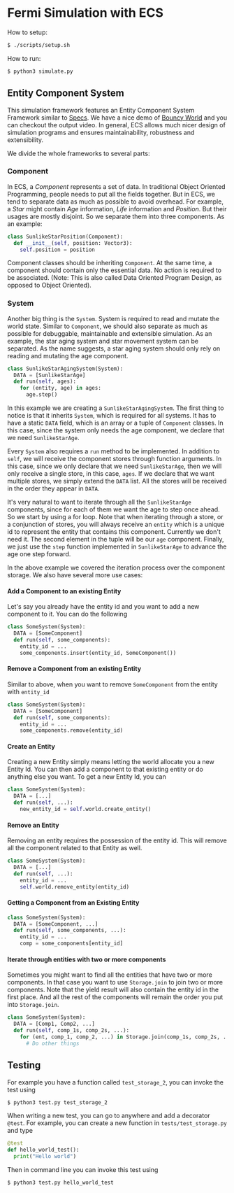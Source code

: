 # Fermi Simulation with ECS

How to setup:

``` bash
$ ./scripts/setup.sh
```

How to run:

``` bash
$ python3 simulate.py
```

## Entity Component System

This simulation framework features an Entity Component System Framework similar to [Specs](https://github.com/slide-rs/specs). We have a nice demo of [Bouncy World](https://github.com/Liby99/fermipy/blob/master/notebooks/bouncy_world.ipynb) and you can checkout the output video. In general, ECS allows much nicer design of simulation programs and ensures maintainability, robustness and extensibility.

We divide the whole frameworks to several parts:

### Component

In ECS, a _Component_ represents a set of data. In traditional Object Oriented Programming, people needs to put all the fields together. But in ECS, we tend to separate data as much as possible to avoid overhead. For example, a _Star_ might contain _Age_ information, _Life_ information and _Position_. But their usages are mostly disjoint. So we separate them into three components. As an example:

``` python
class SunlikeStarPosition(Component):
  def __init__(self, position: Vector3):
    self.position = position
```

Component classes should be inheriting `Component`. At the same time, a component should contain only the essential data. No action is required to be associated. (Note: This is also called Data Oriented Program Design, as opposed to Object Oriented).

### System

Another big thing is the `System`. System is required to read and mutate the world state. Similar to `Component`, we should also separate as much as possible for debuggable, maintainable and extensible simulation. As an example, the star aging system and star movement system can be separated. As the name suggests, a star aging system should only rely on reading and mutating the age component.

``` python
class SunlikeStarAgingSystem(System):
  DATA = [SunlikeStarAge]
  def run(self, ages):
    for (entity, age) in ages:
      age.step()
```

In this example we are creating a `SunlikeStarAgingSystem`. The first thing to notice is that it inherits `System`, which is required for all systems. It has to have a static `DATA` field, which is an array or a tuple of `Component` classes. In this case, since the system only needs the age component, we declare that we need `SunlikeStarAge`.

Every `System` also requires a `run` method to be implemented. In addition to `self`, we will receive the component stores through function arguments. In this case, since we only declare that we need `SunlikeStarAge`, then we will only receive a single store, in this case, `ages`. If we declare that we want multiple stores, we simply extend the `DATA` list. All the stores will be received in the order they appear in `DATA`.

It's very natural to want to iterate through all the `SunlikeStarAge` components, since for each of them we want the age to step once ahead. So we start by using a for loop. Note that when iterating through a store, or a conjunction of stores, you will always receive an `entity` which is a unique id to represent the entity that contains this component. Currently we don't need it. The second element in the tuple will be our `age` component. Finally, we just use the `step` function implemented in `SunlikeStarAge` to advance the age one step forward.

In the above example we covered the iteration process over the component storage. We also have several more use cases:

#### Add a Component to an existing Entity

Let's say you already have the entity id and you want to add a new component to it. You can do the following

``` python
class SomeSystem(System):
  DATA = [SomeComponent]
  def run(self, some_components):
    entity_id = ...
    some_components.insert(entity_id, SomeComponent())
```

#### Remove a Component from an existing Entity

Similar to above, when you want to remove `SomeComponent` from the entity with `entity_id`

``` python
class SomeSystem(System):
  DATA = [SomeComponent]
  def run(self, some_components):
    entity_id = ...
    some_components.remove(entity_id)
```

#### Create an Entity

Creating a new Entity simply means letting the world allocate you a new Entity Id. You can then add a component to that existing entity or do anything else you want. To get a new Entity Id, you can

``` python
class SomeSystem(System):
  DATA = [...]
  def run(self, ...):
    new_entity_id = self.world.create_entity()
```

#### Remove an Entity

Removing an entity requires the possession of the entity id. This will remove all the component related to that Entity as well.

``` python
class SomeSystem(System):
  DATA = [...]
  def run(self, ...):
    entity_id = ...
    self.world.remove_entity(entity_id)
```

#### Getting a Component from an Existing Entity

``` python
class SomeSystem(System):
  DATA = [SomeComponent, ...]
  def run(self, some_components, ...):
    entity_id = ...
    comp = some_components[entity_id]
```

#### Iterate through entities with two or more components

Sometimes you might want to find all the entities that have two or more components. In that case you want to use `Storage.join` to join two or more components. Note that the yield result will also contain the entity id in the first place. And all the rest of the components will remain the order you put into `Storage.join`.

``` python
class SomeSystem(System):
  DATA = [Comp1, Comp2, ...]
  def run(self, comp_1s, comp_2s, ...):
    for (ent, comp_1, comp_2, ...) in Storage.join(comp_1s, comp_2s, ...):
      # Do other things
```

## Testing

For example you have a function called `test_storage_2`, you can invoke the test using

``` bash
$ python3 test.py test_storage_2
```

When writing a new test, you can go to anywhere and add a decorator `@test`. For example, you can create a new function in `tests/test_storage.py` and type

``` python
@test
def hello_world_test():
  print("Hello world")
```

Then in command line you can invoke this test using

``` bash
$ python3 test.py hello_world_test
```